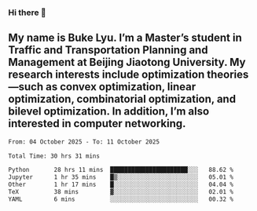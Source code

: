 ### Hi there 👋
## My name is Buke Lyu. I’m a Master’s student in Traffic and Transportation Planning and Management at Beijing Jiaotong University. My research interests include optimization theories—such as convex optimization, linear optimization, combinatorial optimization, and bilevel optimization. In addition, I’m also interested in computer networking.
<!--START_SECTION:waka-->

```txt
From: 04 October 2025 - To: 11 October 2025

Total Time: 30 hrs 31 mins

Python       28 hrs 11 mins  ██████████████████████░░░   88.62 %
Jupyter      1 hr 35 mins    █▒░░░░░░░░░░░░░░░░░░░░░░░   05.01 %
Other        1 hr 17 mins    █░░░░░░░░░░░░░░░░░░░░░░░░   04.04 %
TeX          38 mins         ▓░░░░░░░░░░░░░░░░░░░░░░░░   02.01 %
YAML         6 mins          ░░░░░░░░░░░░░░░░░░░░░░░░░   00.32 %
```

<!--END_SECTION:waka-->
<!--
**Bookervsky/Bookervsky** is a ✨ _special_ ✨ repository because its `README.md` (this file) appears on your GitHub profile.

Here are some ideas to get you started:

- 🔭 I’m currently working on ...
- 🌱 I’m currently learning ...
- 👯 I’m looking to collaborate on ...
- 🤔 I’m looking for help with ...
- 💬 Ask me about ...
- 📫 How to reach me: ...
- 😄 Pronouns: ...
- ⚡ Fun fact: ...
-->
